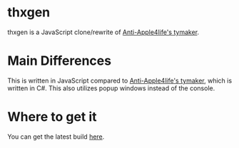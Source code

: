 # thxgen
thxgen is a JavaScript clone/rewrite of [Anti-Apple4life's tymaker](https://github.com/Anti-Apple4life/tymaker).
# Main Differences
This is written in JavaScript compared to [Anti-Apple4life's tymaker](https://github.com/Anti-Apple4life/tymaker), which is written in C#. This also utilizes popup windows instead of the console.
# Where to get it
You can get the latest build [here](https://github.com/Anti-Apple4life/tymaker/releases/tag/thxgen).
